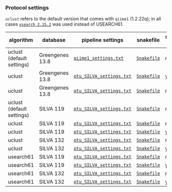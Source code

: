 ### Protocol settings

`uclust` refers to the default version that comes with `qiime1` (1.2.22q); in all cases [`vsearch 2.15.2`](https://github.com/torognes/vsearch) was used instead of USEARCH61.


| algorithm | database | pipeline settings | snakefile | strand rev | folder |
| --- | --- | --- | --- | --- | --- | 
| uclust (default settings) | Greengenes 13.8 | [`qiime1_settings.txt`](https://github.com/barrantesisrael/repromicrobiome2021/blob/main/uclust_gg138_def/qiime1_settings.txt) | [`Snakefile`](https://github.com/barrantesisrael/repromicrobiome2021/blob/main/uclust_gg138_def/Snakefile) | no | [`uclust_gg138_def`](https://github.com/barrantesisrael/repromicrobiome2021/tree/main/uclust_gg138_def) |
| uclust | Greengenes 13.8  | [`otu_SILVA_settings.txt`](https://github.com/barrantesisrael/repromicrobiome2021/blob/main/uclust_gg138/otu_SILVA_settings.txt) | [`Snakefile`](https://github.com/barrantesisrael/repromicrobiome2021/blob/main/uclust_gg138/Snakefile) | yes | [`uclust_gg138`](https://github.com/barrantesisrael/repromicrobiome2021/tree/main/uclust_gg138) | 
| uclust | Greengenes 13.8  | [`otu_SILVA_settings.txt`](https://github.com/barrantesisrael/repromicrobiome2021/blob/main/uclust_gg138_norev/otu_SILVA_settings.txt) | [`Snakefile`](https://github.com/barrantesisrael/repromicrobiome2021/blob/main/uclust_gg138_norev/Snakefile) | no | [`uclust_gg138_norev`](https://github.com/barrantesisrael/repromicrobiome2021/tree/main/uclust_gg138_norev) |
| uclust (default settings) | SILVA 119 | [`otu_SILVA_settings.txt`](https://github.com/barrantesisrael/repromicrobiome2021/blob/main/uclust_silva119_def/otu_SILVA_settings.txt) | [`Snakefile`](https://github.com/barrantesisrael/repromicrobiome2021/blob/main/uclust_silva119_def/Snakefile)  | no | [`uclust_silva119_def`](https://github.com/barrantesisrael/repromicrobiome2021/tree/main/uclust_silva119_def) |
| uclust | SILVA 119 | [`otu_SILVA_settings.txt`](https://github.com/barrantesisrael/repromicrobiome2021/blob/main/uclust_silva119_norev/otu_SILVA_settings.txt) |  [`Snakefile`](https://github.com/barrantesisrael/repromicrobiome2021/blob/main/uclust_silva119_norev/Snakefile) | no | [`uclust_silva119_norev`](https://github.com/barrantesisrael/repromicrobiome2021/tree/main/uclust_silva119_norev) |
| uclust | SILVA 119 | [`otu_SILVA_settings.txt`](https://github.com/barrantesisrael/repromicrobiome2021/blob/main/uclust_silva119_rev/otu_SILVA_settings.txt) | [`Snakefile`](https://github.com/barrantesisrael/repromicrobiome2021/blob/main/uclust_silva119_rev/Snakefile) | yes | [`uclust_silva119_rev`](https://github.com/barrantesisrael/repromicrobiome2021/tree/main/uclust_silva119_rev) |
| uclust  | SILVA 132 | [`otu_SILVA_settings.txt`](https://github.com/barrantesisrael/repromicrobiome2021/blob/main/uclust_silva132_norev/otu_SILVA_settings.txt) | [`Snakefile`](https://github.com/barrantesisrael/repromicrobiome2021/blob/main/uclust_silva132_norev/Snakefile) | no | [`uclust_silva132_norev`](https://github.com/barrantesisrael/repromicrobiome2021/tree/main/uclust_silva132_norev) |
| uclust  | SILVA 132 | [`otu_SILVA_settings.txt`](https://github.com/barrantesisrael/repromicrobiome2021/blob/main/uclust_silva132_rev/otu_SILVA_settings.txt) | [`Snakefile`](https://github.com/barrantesisrael/repromicrobiome2021/blob/main/uclust_silva132_rev/Snakefile) | yes | [`uclust_silva132_rev`](https://github.com/barrantesisrael/repromicrobiome2021/tree/main/uclust_silva132_rev) |
| usearch61 | SILVA 119 | [`otu_SILVA_settings.txt`](https://github.com/barrantesisrael/repromicrobiome2021/blob/main/usearch61_silva119_norev/otu_SILVA_settings.txt) | [`Snakefile`](https://github.com/barrantesisrael/repromicrobiome2021/blob/main/usearch61_silva119_norev/Snakefile) | no | [`usearch61_silva119_norev`](https://github.com/barrantesisrael/repromicrobiome2021/tree/main/usearch61_silva119_norev) |
| usearch61 | SILVA 119 | [`otu_SILVA_settings.txt`](https://github.com/barrantesisrael/repromicrobiome2021/blob/main/usearch61_silva119_rev/otu_SILVA_settings.txt) | [`Snakefile`](https://github.com/barrantesisrael/repromicrobiome2021/blob/main/usearch61_silva119_rev/Snakefile) | yes | [`usearch61_silva119_rev`](https://github.com/barrantesisrael/repromicrobiome2021/tree/main/usearch61_silva119_rev) |
| usearch61 | SILVA 132 | [`otu_SILVA_settings.txt`](https://github.com/barrantesisrael/repromicrobiome2021/blob/main/usearch61_silva132_norev/otu_SILVA_settings.txt) | [`Snakefile`](https://github.com/barrantesisrael/repromicrobiome2021/blob/main/usearch61_silva132_norev/Snakefile) | no | [`usearch61_silva132_norev`](https://github.com/barrantesisrael/repromicrobiome2021/tree/main/usearch61_silva132_norev) |
| usearch61 | SILVA 132 | [`otu_SILVA_settings.txt`](https://github.com/barrantesisrael/repromicrobiome2021/blob/main/usearch61_silva132_rev/otu_SILVA_settings.txt) | [`Snakefile`](https://github.com/barrantesisrael/repromicrobiome2021/blob/main/usearch61_silva132_rev/Snakefile) | yes | [`usearch61_silva132_rev`](https://github.com/barrantesisrael/repromicrobiome2021/tree/main/usearch61_silva132_rev) |
